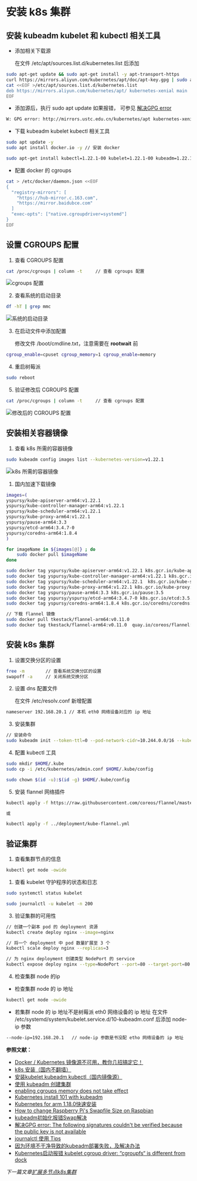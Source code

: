 # 安装 k8s 集群

## 安装 kubeadm kubelet 和 kubectl 相关工具

- 添加相关下载源

  在文件 /etc/apt/sources.list.d/kubernetes.list 后添加

```bash
sudo apt-get update && sudo apt-get install -y apt-transport-https
curl https://mirrors.aliyun.com/kubernetes/apt/doc/apt-key.gpg | sudo apt-key add - 
cat <<EOF >/etc/apt/sources.list.d/kubernetes.list
deb https://mirrors.aliyun.com/kubernetes/apt/ kubernetes-xenial main
EOF
```

- 添加源后，执行 sudo apt update 如果报错， 可参见 [解决GPG error](https://blog.csdn.net/zhuiqiuzhuoyue583/article/details/90597499)

```bash
W: GPG error: http://mirrors.ustc.edu.cn/kubernetes/apt kubernetes-xenial InRelease: The following signatures couldn't be verified because the public key is not available: NO_PUBKEY 6A030B21BA07F4FB NO_PUBKEY 8B57C5C2836F4BEB
```

- 下载 kubeadm kubelet kubectl 相关工具

```bash
sudo apt update -y
sudo apt install docker.io -y // 安装 docker 

sudo apt-get install kubectl=1.22.1-00 kubelet=1.22.1-00 kubeadm=1.22.1-00 -y
```

- 配置 docker 的 cgroups

```bash
cat > /etc/docker/daemon.json <<EOF
{
  "registry-mirrors": [
    "https://hub-mirror.c.163.com",
    "https://mirror.baidubce.com"
  ]
  "exec-opts": ["native.cgroupdriver=systemd"]
}
EOF
```

## 设置 CGROUPS 配置

1. 查看 CGROUPS 配置
   
```bash
cat /proc/cgroups | column -t     // 查看 cgroups 配置
```

![cgroups 配置](/shot_screen/cgroups.png)

2. 查看系统的启动目录

```bash
df -hT | grep mmc
```

![系统的启动目录](/shot_screen/launch.png)

3. 在启动文件中添加配置

   修改文件 /boot/cmdline.txt，注意需要在 **rootwait** 前

```bash
cgroup_enable=cpuset cgroup_memory=1 cgroup_enable=memory
```

4. 重启树莓派

```bash
sudo reboot
```

5. 验证修改后 CGROUPS 配置

```bash
cat /proc/cgroups | column -t     // 查看 cgroups 配置
```

![修改后的 CGROUPS 配置](/shot_screen/cgroups2.png)

## 安装相关容器镜像

1. 查看 k8s 所需的容器镜像

```bash
sudo kubeadm config images list --kubernetes-version=v1.22.1
```

![k8s 所需的容器镜像](/shot_screen/k8s-images.png)

1. 国内加速下载镜像

```bash
images=(
yspursy/kube-apiserver-arm64:v1.22.1
yspursy/kube-controller-manager-arm64:v1.22.1
yspursy/kube-scheduler-arm64:v1.22.1
yspursy/kube-proxy-arm64:v1.22.1
yspursy/pause-arm64:3.3
yspursy/etcd-arm64:3.4.7-0
yspursy/coredns-arm64:1.8.4
)

for imageName in ${images[@]} ; do
    sudo docker pull $imageName
done

sudo docker tag yspursy/kube-apiserver-arm64:v1.22.1 k8s.gcr.io/kube-apiserver:v1.22.1
sudo docker tag yspursy/kube-controller-manager-arm64:v1.22.1 k8s.gcr.io/kube-controller-manager:v1.22.1
sudo docker tag yspursy/kube-scheduler-arm64:v1.22.1  k8s.gcr.io/kube-scheduler:v1.22.1
sudo docker tag yspursy/kube-proxy-arm64:v1.22.1 k8s.gcr.io/kube-proxy:v1.22.1
sudo docker tag yspursy/pause-arm64:3.3 k8s.gcr.io/pause:3.5
sudo docker tag yspursy/yspursy/etcd-arm64:3.4.7-0 k8s.gcr.io/etcd:3.5.0-0
sudo docker tag yspursy/coredns-arm64:1.8.4 k8s.gcr.io/coredns/coredns:v1.8.4

// 下载 flannel 镜像
sudo docker pull tkestack/flannel-arm64:v0.11.0
sudo docker tag tkestack/flannel-arm64:v0.11.0  quay.io/coreos/flannel:v0.15.0
```

## 安装 k8s 集群

1. 设置交换分区的设置

```bash
free -m        // 查看系统交换分区的设置
swapoff -a     // 关闭系统交换分区
```

2. 设置 dns 配置文件

   在文件 /etc/resolv.conf 新增配置

```bash
nameserver 192.168.20.1 // 本机 eth0 网络设备对应的 ip 地址
```

3. 安装集群

```bash
// 安装命令
sudo kubeadm init --token-ttl=0 --pod-network-cidr=10.244.0.0/16 --kubernetes-version=v1.22.1 --apiserver-advertise-address=192.168.20.1 --ignore-preflight-errors=Mem
```

4. 配置 kubectl 工具

```bash
sudo mkdir $HOME/.kube
sudo cp -i /etc/kubernetes/admin.conf $HOME/.kube/config

sudo chown $(id -u):$(id -g) $HOME/.kube/config
```

5. 安装 flannel 网络插件

```bash
kubectl apply -f https://raw.githubusercontent.com/coreos/flannel/master/Documentation/kube-flannel.yml

或

kubectl apply -f ../deployment/kube-flannel.yml
```

## 验证集群

1. 查看集群节点的信息

```bash
kubectl get node -owide
```

1. 查看 kubelet 守护程序的状态和日志

```bash
sudo systemctl status kubelet

sudo journalctl -u kubelet -n 200
```

3. 验证集群的可用性

```bash
// 创建一个副本 pod 的 deployment 资源
kubectl create deploy nginx --image=nginx 

// 将一个 deployment 中 pod 数量扩展至 3 个
kubectl scale deploy nginx --replicas=3

// 为 nginx deployment 创建类型 NodePort 的 service
kubectl expose deploy nginx --type=NodePort --port=80 --target-port=80
```

4. 检查集群 node 的ip

- 检查集群 node 的 ip 地址

```bash
kubectl get node -owide
```

- 若集群 node 的 ip 地址不是树莓派 eth0 网络设备的 ip 地址
  在文件 /etc/systemd/system/kubelet.service.d/10-kubeadm.conf 后添加 node-ip 参数

```bash
--node-ip=192.168.20.1   // node-ip 参数是书没配 etho 网络设备的 ip 地址
```


**参照文献：**

- [Docker / Kubernetes 镜像源不可用，教你几招搞定它！](https://cloud.tencent.com/developer/article/1499649)
- [k8s 安装（国内不翻墙）](https://zhuanlan.zhihu.com/p/46341911)
- [安装kubelet kubeadm kubectl（国内镜像源）](https://www.orchome.com/10036)
- [使用 kubeadm 创建集群](https://kubernetes.io/zh/docs/setup/production-environment/tools/kubeadm/create-cluster-kubeadm/)
- [enabling cgroups memory does not take effect](https://www.raspberrypi.org/forums/viewtopic.php?t=203128#p1261949)
- [Kubernetes install 101 with kubeadm](https://medium.com/faun/kubernetes-install-101-with-kubeadm-149b70626a9f)
- [Kubernetes for arm 1.18.0快速安装](https://my.oschina.net/u/2306127/blog/3226348)
- [How to change Raspberry Pi's Swapfile Size on Raspbian](http://www.bitpi.co/2015/02/11/how-to-change-raspberry-pis-swapfile-size-on-rasbian/)
- [kubeadm初始化报错Swap解决](https://blog.whsir.com/post-5344.html)
- [解决GPG error: The following signatures couldn't be verified because the public key is not available](https://blog.csdn.net/zhuiqiuzhuoyue583/article/details/90597499)
- [journalctl 使用 Tips](https://liqiang.io/post/tip-for-using-journalctl-6baa4268)
- [因为环境不干净导致的kubeadm部署失败，及解决办法](https://www.fencatn.com/292/)
- [Kubernetes启动报错 kubelet cgroup driver: “cgroupfs“ is different from dock](https://blog.csdn.net/sd4493091/article/details/103645032)



*下一篇文章[扩展多节点k8s集群](/docs/05-扩展多节点k8s集群.md)*
